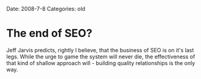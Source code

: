 Date: 2008-7-8
Categories: old

# The end of SEO?

Jeff Jarvis predicts, rightly I believe, that the business of SEO is on it&#039;s last legs.  While the urge to game the system will never die, the effectiveness of that kind of shallow approach will - building quality relationships is the only way.
